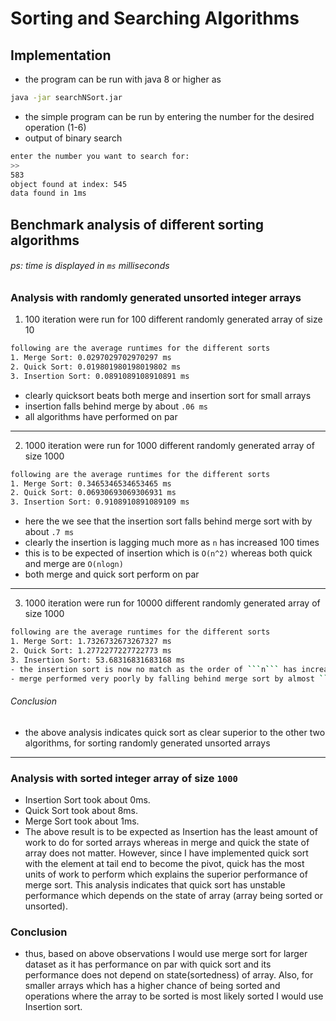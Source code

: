 # Sorting and Searching Algorithms
## Implementation
- the program can be run with java 8 or higher as

```bash
java -jar searchNSort.jar
```
- the simple program can be run by entering the number for the desired operation (1-6)
- output of binary search

```bash
enter the number you want to search for:
>> 
583
object found at index: 545
data found in 1ms
```

## Benchmark analysis of different sorting algorithms
###### ps: time is displayed in ```ms``` milliseconds

### Analysis with randomly generated unsorted integer arrays
1. 100 iteration were run for 100 different randomly generated array of size 10
```bash
following are the average runtimes for the different sorts
1. Merge Sort: 0.0297029702970297 ms
2. Quick Sort: 0.019801980198019802 ms
3. Insertion Sort: 0.0891089108910891 ms
```
- clearly quicksort beats both merge and insertion sort for small arrays 
- insertion falls behind merge by about ```.06 ms```
- all algorithms have performed on par
----
2. 1000 iteration were run for 1000 different randomly generated array of size 1000
```bash
following are the average runtimes for the different sorts
1. Merge Sort: 0.3465346534653465 ms
2. Quick Sort: 0.06930693069306931 ms
3. Insertion Sort: 0.9108910891089109 ms
```
- here the we see that the insertion sort falls behind merge sort with by about ```.7 ms``` 
- clearly the insertion is lagging much more as ```n``` has increased 100 times
- this is to be expected of insertion which is ```O(n^2)``` whereas both quick and merge are ```O(nlogn)```
- both merge and quick sort perform on par 
----
3. 1000 iteration were run for 10000 different randomly generated array of size 1000
```bash
following are the average runtimes for the different sorts
1. Merge Sort: 1.7326732673267327 ms
2. Quick Sort: 1.2772277227722773 ms
3. Insertion Sort: 53.68316831683168 ms
- the insertion sort is now no match as the order of ```n``` has increased to fifth order
- merge performed very poorly by falling behind merge sort by almost ```52 ms```
```

###### Conclusion
- the above analysis indicates quick sort as clear superior to the other two algorithms, for sorting randomly generated unsorted arrays

----
### Analysis with sorted integer array of size ```1000```
- Insertion Sort took about 0ms.
- Quick Sort took about 8ms.
- Merge Sort took about 1ms.
- The above result is to be expected as Insertion has the least amount of work to do for sorted arrays whereas in merge and quick the state of array does not matter. However, since I have implemented quick sort with the element at tail end to become the pivot, quick has the most units of work to perform which explains the superior performance of merge sort. This analysis indicates that quick sort has unstable performance which depends on the state of array (array being sorted or unsorted).

### Conclusion
- thus, based on above observations I would use merge sort for larger dataset as it has performance on par with quick sort and its performance does not depend on state(sortedness) of array. Also, for smaller arrays which has a higher chance of being sorted and operations where the array to be sorted is most likely sorted I would use Insertion sort.


